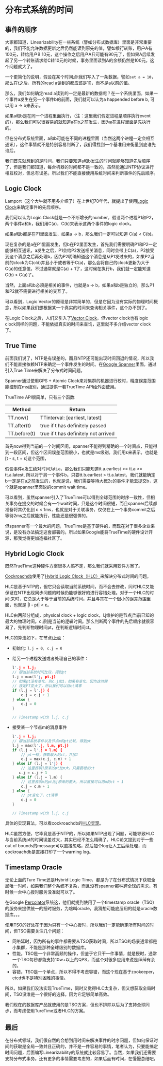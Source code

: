 # 分布式系统的时间

## 事件的顺序

大家都知道，Linearizability在一些系统（譬如分布式数据库）里面是非常重要的，我们不能允许数据更新之后仍然能读到原先的值，譬如银行转账，用户A有100元，转给用户B 10元，这个操作之后用户A只可能有90元了，但如果A后续发起了另一个转账请求给C转10元的时候，事务里面读到A的余额仍然是100元，这个问题就大了。

一个更简化的说明，假设在某个时间点t我们写入了一条数据，譬如`set a = 10`，那么在t之后，所有的read a读到的都应该是10，而不是a以前的值。

那么，我们如何确定read a读到的一定是最新的数据呢？在一个系统里面，如果一个事件a发生在另一个事件b的前面，我们就可以认为a happended before b, 可以用 a -> b来表示。
    
如果a和b是在同一个进程里面执行，（注：这里我们假定进程是顺序执行event的），那么我们可以很容易的就知道a在b之前发生，因为a在进程里面是先执行的。
    
但在分布式系统里面，a和b可能在不同的进程里面（当然这两个进程一定会相互通讯），这件事情就不是特别容易判断了，我们得找到一个基准用来衡量到底谁先谁后。

我们首先就想到的是时间，我们只要知道a和b发生的时间就能够知道先后顺序了，但是我们都知道，每台机器的时间都不是一致的，虽然能通过NTP协议进行相互校对，但总有误差。所以我们不能直接使用系统时间来判断事件的先后顺序。
    
## Logic Clock

Lamport（这个大牛就不用多介绍了）在上世纪70年代，就提出了使用[Logic Clock](http://www.ics.uci.edu/~cs230/reading/time.pdf)来确定事件的先后顺序。

我们可以认为Logic Clock就是一个不断增长的number，假设两个进程P1和P2，两个事件a和b，我们用C(a)，C(b)来表示这两个事件的logic clock。

如果a和b都是在P1里面发生，如果a -> b，那么我们一定可以知道 C(a) < C(b)。

现在复杂的是a在P1里面发生，但b在P2里面发生，首先我们需要明确P1和P2一定能够相互通讯，a发生之后，P1会给P2发送相关消息，同时会带上C(a)，P2接受到这个消息之后再处理b，因为P2明确知道这个消息是从P1发过来的，如果P2当前的clock为C(old)并且小于或者等于C(a)，那么会将自己的clock更新为大于C(a)的任意值，不过通常就是C(a) + 1了，这时候在执行b，我们就一定能知道C(b) > C(a)了。

当然，上面a和b必须是相关的事件，也就是a -> b，如果a和b是独立的，那么P1和P2就不需要进行相关的交互了。

可以看到，Logic Vector的原理是非常简单的，但是它因为没有实际的物理时间概念，所以如果我们想根据某一个真实的时间来查询相关事件，这个办不到了。

在Logic Clock之后，人们又引入了[Vector Clock](http://zoo.cs.yale.edu/classes/cs426/2012/lab/bib/fidge88timestamps.pdf)，但vector clock也有logic clock同样的问题，不能依据真实的时间来查询，这里就不多介绍vector clock了。

## True Time

前面我们说了，NTP是有误差的，而且NTP还可能出现时间回退的情况，所以我们不能直接依赖NTP来确定一个事件发生的时间。在[Google Spanner](http://static.googleusercontent.com/media/research.google.com/en//archive/spanner-osdi2012.pdf)里面，通过引入True Time来解决了分布式时间问题。

Spanner通过使用GPS + Atomic Clock来对集群的机器进行校时，精度误差范围能控制在ms级别，通过提供一套TrueTime API给外面使用。

TrueTime API很简单，只有三个函数:

| Method | Return |
| ------ | ------ |
| TT.now() | TTinterval: [earliest, latest] |
| TT.after(t) | true if t has definitely passed |
| TT.before(t) | true if t has definitely not arrived |

首先now得到当前的一个时间区间，spanner不能得到精确的一个时间点，只能得到一段区间，但这个区间误差范围很小，也就是ms级别，我们用ε来表示，也就是[t - ε, t + ε]这个范围，

假设事件a发生绝对时间为tt.a，那么我们只能知道tt.a.earliest <= tt.a <= tt.a.latest, 所以对于另一个事件b，只要tt.b.earliest > tt.a.latest，我们就能确定b一定是在a之前发生的，也就是说，我们需要等待大概2ε的事件才能去提交b，这个就是spanner里面说的commit wait time。

可以看到，虽然spanner引入了TrueTime可以得到全球范围的时序一致性，但相关事务在提交的时候会有一个wait时间，只是这个时间很短，而且spanner后续都准备将其优化到 ε < 1ms，也就是对于关联事务，仅仅在上一个事务commit之后等待2ms之后就能执行，性能还是很强悍的。

但spanner有一个最大的问题，TrueTime是基于硬件的，而现在对于很多企业来说，是没有办法搞定这套部署的。所以如果Google能将TrueTime的硬件设计开源，那我觉得更加造福社区了。

## Hybrid Logic Clock

既然TrueTime这种硬件方案很多人搞不定，那么我们就采用软件方案了。

[Cockroachdb](https://github.com/cockroachdb/cockroach)使用了[Hybrid Logic Clock（HLC）](https://www.cse.buffalo.edu/tech-reports/2014-04.pdf)来解决分布式时间的问题。

HLC是基于NTP的，但它只会读取当前系统时间，而不会去修改，同时HLC又能保证在NTP出现同步问题的时候仍能够很好的进行容错处理。对于一个HLC的时间t来时，它总是大于等于当前的系统时间，并且与其在一个很小的误差范围里面，也就是 |l - pt| < ε。

HLC由两部分组成，physical clock + logic clock，l.j维护的是节点j当前已知的最大的物理时间，c.j则是当前的逻辑时间。那么判断两个事件的先后顺序就很容易了，先判断物理时间pt，在判断逻辑时间ct。

HLC的算法如下，在节点j上面：

+ 初始化: `l.j = 0, c.j = 0`
+ 给另一个进程发送或者处理自己的事件：

    ```c
    l'.j = l.j;
    // 跟当前系统时间比较，得到pt
    l.j = max(l'j, pt.j)
    // 如果pt没有变化，则c.j加1，如果有变化，因为这时候
    // 铁定PT变大了，所以我们可以将ct清零
    if (l.j = l'.j) {
        c.j = c.j + 1
    } else {
        c.j = 0
    }
    
    // Timestamp with l.j, c.j
    ```
+ 接受某一个节点m的消息事件

    ```c
    l'.j = l.j;
    // 跟当前系统事件以及节点m的pt比较，得到pt
    l.j = max(l'.j, l.m, pt.j)
    if (l.j = l'.j = l.m) {
        // pt一样，获取最大的ct，并加1
        c.j = max(c.j, c.m) + 1
    } else if (l.j = l'j) {
        // 这里表明j原来的pt比m大，只需要增加ct
       c.j = c.j + 1
    } else if (l.j = l.m) {
        // 这里表明m的pt比j原来的要大，所以直接可以用m的ct + 1
        c.j = c.m + 1
    } else {
        // pt变化了，ct清零
        c.j = 0
    }
    
    // Timestamp with l.j, c.j
    ```
    
具体的实现算法，可以看cockroachdb的[HLC实现](https://github.com/cockroachdb/cockroach/blob/master/util/hlc/hlc.go)。

HLC虽然方便，它毕竟是基于NTP的，所以如果NTP出现了问题，可能导致HLC与当前系统pt的时间误差过大，其实已经不怎么精确了，HLC论文提到对于一些out of bounds的message可以直接忽略，然后加个log让人工后续处理，而cockroachdb是直接打印了一个warning log。

## Timestamp Oracle

无论上面的Ture Time还是Hybrid Logic Time，都是为了在分布式情况下获取全局唯一时间，如果我们整个系统不复杂，而且没有spanner那种跨全球的需求，有时候一台中心授时服务没准就可以了。

在Google [Percolator](http://static.googleusercontent.com/media/research.google.com/en//pubs/archive/36726.pdf)系统这，他们就提到使用了一个timestamp oracle（TSO）的服务来提供统一的授时服务，为啥叫oracle，我猜想可能底层用的就是oracle数据库。。。

使用TSO的好处在于因为只有一个中心授时，所以我们一定能确定所有时间的时间，但TSO需要关注几个问题：

+ 网络延时，因为所有的事件都需要从TSO获取时间，所以TSO的场景通常都是小集群，不能是那种全球级别的数据库。
+ 性能，TSO是一个非常高频的操作，但鉴于它只干一件事情，就是授时，通常一个TSO每秒都能支持10w+以上的QPS，而这个对很多应用来说是绰绰有余的。
+ 容错，TSO是一个单点，所以不得不考虑容错，而这个现在基于zookeeper，etcd也不是特别困难的事情。

所以，如果我们没法实现TrueTime，同时又觉得HLC太复杂，但又想获取全局时间，TSO没准是一个很好的选择，因为它足够简单高效。

我们现在的数据库产品就使用的是TSO方案，但也不排除以后为了支持全球同步，而考虑使用TureTime或者HLC的方案。

## 最后

在分布式领域，我们很自然的会想到用时间来解决事件的时序问题，但如何保证时间的获取是全局一致并且正确的，并不是一件容易的事情，笔者认为，只要能搞定时间问题，后面编写Linearizability的系统就比较容易了。当然，如果我们还需要支持分布式事务，还有更多的事情需要考虑的，如果后面有时间，在慢慢总结吧。



